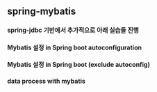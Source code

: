 ## spring-mybatis

#### spring-jdbc 기반에서 추가적으로 아래 실습들 진행
#### Mybatis 설정 in Spring boot autoconfiguration
#### Mybatis 설정 in Spring boot (exclude autoconfig)
#### data process with mybatis

